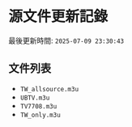 # 源文件更新記錄

最後更新時間: `2025-07-09 23:30:43`

## 文件列表
- `TW_allsource.m3u`
- `UBTV.m3u`
- `TV7708.m3u`
- `TW_only.m3u`
